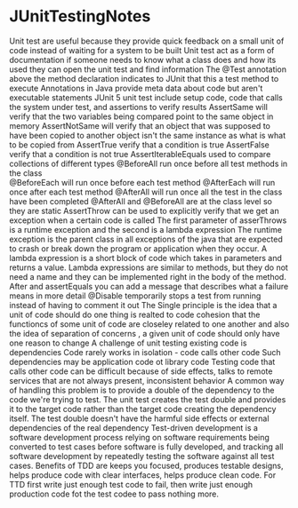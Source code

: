 # JUnitTestingNotes
Unit test are useful because they provide quick feedback on a small unit of code instead of waiting for a system to be built
Unit test act as a form of documentation if someone needs to know what a class does and how its used they can open the unit test and find information
The @Test annotation above the method declaration indicates to JUnit that this a test method to execute
Annotations in Java provide meta data about code but aren't executable statements
JUnit 5 unit test include setup code, code that calls the system under test, and assertions to verify results
AssertSame will verify that the two variables being compared point to the same object in memory
AssertNotSame will verify that an object that was supposed to have been copied to another object isn't the same instance as what is what to be copied from
AssertTrue verify that a condition is true
AssertFalse verify that a condition is not true
AssertIterableEquals used to compare collections of different types 
@BeforeAll run once before all test methods in the class  
@BeforeEach will run once before each test method
@AfterEach will run once after each test method
@AfterAll will run once all the test in the class have been completed 
@AfterAll and @BeforeAll are at the class level so they are static 
AssertThrow can be used to explicitly verify that we get an exception when a certain code is called
The first parameter of asserThrows is a runtime exception and the second is a lambda expression
The runtime exception is the parent class in all exceptions of the java that are expected to crash or break down the program or application when they occur.
A lambda expression is a short block of code which takes in parameters and returns a value. Lambda expressions are similar to methods, but they do not need a name and they can be implemented right in the body of the method.
After and assertEquals you can add a message that describes what a failure means in more detail
@Disable temporarily stops a test from running instead of having to comment it out
The Single principle is the idea that a unit of code should do one thing is realted to code cohesion that the functioncs of some unit of code are closeley related to one another and also the idea of separation of concerns , a given unit of code should only have one reason to change
 A challenge of unit testing existing code is dependencies
Code rarely works in isolation - code calls other code
Such dependencies may be application code ot library code
Testing code that calls other code can be difficult because of side effects, talks to remote services that are not always present, inconsistent behavior
A common way of handling this problem is to provide a double of the dependency to the code we're trying to test. 
 The unit test creates the test double and provides it to the target code rather than the target code creating the dependency itself.
The test double doesn't have the harmful side effects or external dependencies of the real dependency
Test-driven development is a software development process relying on software requirements being converted to test cases before software is fully developed, and tracking all software development by repeatedly testing the software against all test cases.
Benefits of TDD are keeps you focused, produces testable designs, helps produce code with clear  interfaces, helps produce clean code.
For TTD first write just enough test code to fail, then write just enough production code fot the test codee to pass nothing more.
